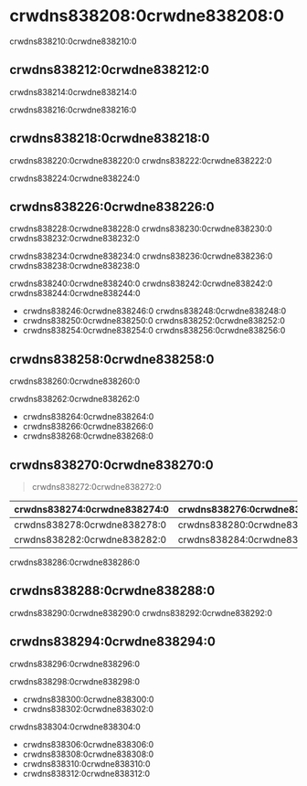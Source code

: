 # crwdns838208:0crwdne838208:0

<p class="description">crwdns838210:0crwdne838210:0</p>

## crwdns838212:0crwdne838212:0

crwdns838214:0crwdne838214:0

crwdns838216:0crwdne838216:0

## crwdns838218:0crwdne838218:0

crwdns838220:0crwdne838220:0 crwdns838222:0crwdne838222:0

crwdns838224:0crwdne838224:0

## crwdns838226:0crwdne838226:0

crwdns838228:0crwdne838228:0 crwdns838230:0crwdne838230:0 crwdns838232:0crwdne838232:0

crwdns838234:0crwdne838234:0 crwdns838236:0crwdne838236:0 crwdns838238:0crwdne838238:0

crwdns838240:0crwdne838240:0 crwdns838242:0crwdne838242:0 crwdns838244:0crwdne838244:0

- crwdns838246:0crwdne838246:0 crwdns838248:0crwdne838248:0
- crwdns838250:0crwdne838250:0 crwdns838252:0crwdne838252:0
- crwdns838254:0crwdne838254:0 crwdns838256:0crwdne838256:0

## crwdns838258:0crwdne838258:0

crwdns838260:0crwdne838260:0

crwdns838262:0crwdne838262:0

- crwdns838264:0crwdne838264:0
- crwdns838266:0crwdne838266:0
- crwdns838268:0crwdne838268:0

## crwdns838270:0crwdne838270:0

> crwdns838272:0crwdne838272:0

| crwdns838274:0crwdne838274:0 | crwdns838276:0crwdne838276:0 |
|:---------------------------- |:---------------------------- |
| crwdns838278:0crwdne838278:0 | crwdns838280:0crwdne838280:0 |
| crwdns838282:0crwdne838282:0 | crwdns838284:0crwdne838284:0 |

crwdns838286:0crwdne838286:0

## crwdns838288:0crwdne838288:0

crwdns838290:0crwdne838290:0 crwdns838292:0crwdne838292:0

## crwdns838294:0crwdne838294:0

crwdns838296:0crwdne838296:0

crwdns838298:0crwdne838298:0

- crwdns838300:0crwdne838300:0
- crwdns838302:0crwdne838302:0

crwdns838304:0crwdne838304:0

- crwdns838306:0crwdne838306:0
- crwdns838308:0crwdne838308:0
- crwdns838310:0crwdne838310:0
- crwdns838312:0crwdne838312:0